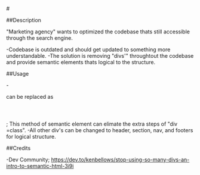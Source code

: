 #<Optimized-Website>
  
  ##Description

"Marketing agency" wants to optimized the codebase thats still accessible through the search engine.
  
  -Codebase is outdated and should get updated to something more understandable.
  -The solution is removing "divs'" throughtout the codebase and provide semantic elements thats logical to the structure.
  
  ##Usage
  
  -<div class=header> can be replaced as <header></header>; This method of semantic element can elimate the extra steps of "div =class".
  -All other div's can be changed to header, section, nav, and footers for logical structure.
  
  ##Credits
  
  -Dev Community; https://dev.to/kenbellows/stop-using-so-many-divs-an-intro-to-semantic-html-3i9i
